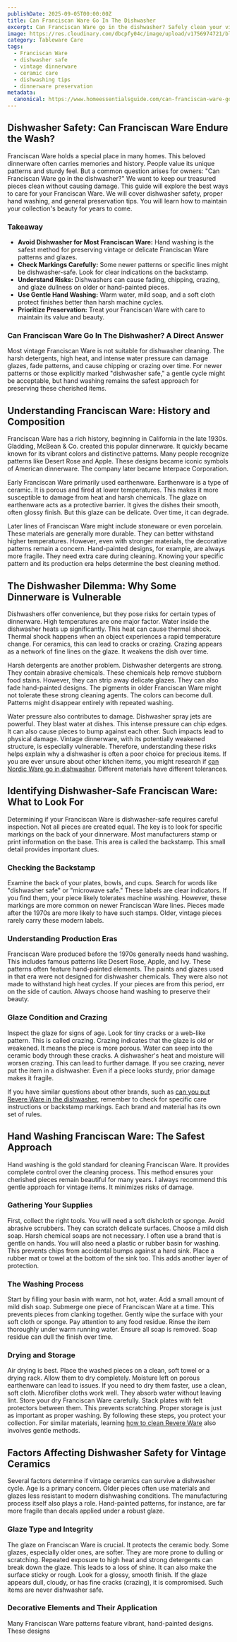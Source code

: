 ```yaml
---
publishDate: 2025-09-05T00:00:00Z
title: Can Franciscan Ware Go In The Dishwasher
excerpt: Can Franciscan Ware go in the dishwasher? Safely clean your vintage Franciscan Ware. Learn hand washing tips and how to protect patterns. Keep your dishes beautiful.
image: https://res.cloudinary.com/dbcpfy04c/image/upload/v1756974721/blog_image_1756974721_syd6s3.webp
category: Tableware Care
tags:
  - Franciscan Ware
  - dishwasher safe
  - vintage dinnerware
  - ceramic care
  - dishwashing tips
  - dinnerware preservation
metadata:
  canonical: https://www.homeessentialsguide.com/can-franciscan-ware-go-in-the-dishwasher
---
```


## Dishwasher Safety: Can Franciscan Ware Endure the Wash?

Franciscan Ware holds a special place in many homes. This beloved dinnerware often carries memories and history. People value its unique patterns and sturdy feel. But a common question arises for owners: "Can Franciscan Ware go in the dishwasher?" We want to keep our treasured pieces clean without causing damage. This guide will explore the best ways to care for your Franciscan Ware. We will cover dishwasher safety, proper hand washing, and general preservation tips. You will learn how to maintain your collection's beauty for years to come.

### Takeaway

*   **Avoid Dishwasher for Most Franciscan Ware:** Hand washing is the safest method for preserving vintage or delicate Franciscan Ware patterns and glazes.
*   **Check Markings Carefully:** Some newer patterns or specific lines might be dishwasher-safe. Look for clear indications on the backstamp.
*   **Understand Risks:** Dishwashers can cause fading, chipping, crazing, and glaze dullness on older or hand-painted pieces.
*   **Use Gentle Hand Washing:** Warm water, mild soap, and a soft cloth protect finishes better than harsh machine cycles.
*   **Prioritize Preservation:** Treat your Franciscan Ware with care to maintain its value and beauty.

### Can Franciscan Ware Go In The Dishwasher? A Direct Answer

Most vintage Franciscan Ware is not suitable for dishwasher cleaning. The harsh detergents, high heat, and intense water pressure can damage glazes, fade patterns, and cause chipping or crazing over time. For newer patterns or those explicitly marked "dishwasher safe," a gentle cycle might be acceptable, but hand washing remains the safest approach for preserving these cherished items.

## Understanding Franciscan Ware: History and Composition

Franciscan Ware has a rich history, beginning in California in the late 1930s. Gladding, McBean & Co. created this popular dinnerware. It quickly became known for its vibrant colors and distinctive patterns. Many people recognize patterns like Desert Rose and Apple. These designs became iconic symbols of American dinnerware. The company later became Interpace Corporation.

Early Franciscan Ware primarily used earthenware. Earthenware is a type of ceramic. It is porous and fired at lower temperatures. This makes it more susceptible to damage from heat and harsh chemicals. The glaze on earthenware acts as a protective barrier. It gives the dishes their smooth, often glossy finish. But this glaze can be delicate. Over time, it can degrade.

Later lines of Franciscan Ware might include stoneware or even porcelain. These materials are generally more durable. They can better withstand higher temperatures. However, even with stronger materials, the decorative patterns remain a concern. Hand-painted designs, for example, are always more fragile. They need extra care during cleaning. Knowing your specific pattern and its production era helps determine the best cleaning method.

## The Dishwasher Dilemma: Why Some Dinnerware is Vulnerable

Dishwashers offer convenience, but they pose risks for certain types of dinnerware. High temperatures are one major factor. Water inside the dishwasher heats up significantly. This heat can cause thermal shock. Thermal shock happens when an object experiences a rapid temperature change. For ceramics, this can lead to cracks or crazing. Crazing appears as a network of fine lines on the glaze. It weakens the dish over time.

Harsh detergents are another problem. Dishwasher detergents are strong. They contain abrasive chemicals. These chemicals help remove stubborn food stains. However, they can strip away delicate glazes. They can also fade hand-painted designs. The pigments in older Franciscan Ware might not tolerate these strong cleaning agents. The colors can become dull. Patterns might disappear entirely with repeated washing.

Water pressure also contributes to damage. Dishwasher spray jets are powerful. They blast water at dishes. This intense pressure can chip edges. It can also cause pieces to bump against each other. Such impacts lead to physical damage. Vintage dinnerware, with its potentially weakened structure, is especially vulnerable. Therefore, understanding these risks helps explain why a dishwasher is often a poor choice for precious items. If you are ever unsure about other kitchen items, you might research if [can Nordic Ware go in dishwasher](https://homeessentialsguide.com/can-nordic-ware-go-in-dishwasher). Different materials have different tolerances.

## Identifying Dishwasher-Safe Franciscan Ware: What to Look For

Determining if your Franciscan Ware is dishwasher-safe requires careful inspection. Not all pieces are created equal. The key is to look for specific markings on the back of your dinnerware. Most manufacturers stamp or print information on the base. This area is called the backstamp. This small detail provides important clues.

### Checking the Backstamp

Examine the back of your plates, bowls, and cups. Search for words like "dishwasher safe" or "microwave safe." These labels are clear indicators. If you find them, your piece likely tolerates machine washing. However, these markings are more common on newer Franciscan Ware lines. Pieces made after the 1970s are more likely to have such stamps. Older, vintage pieces rarely carry these modern labels.

### Understanding Production Eras

Franciscan Ware produced before the 1970s generally needs hand washing. This includes famous patterns like Desert Rose, Apple, and Ivy. These patterns often feature hand-painted elements. The paints and glazes used in that era were not designed for dishwasher chemicals. They were also not made to withstand high heat cycles. If your pieces are from this period, err on the side of caution. Always choose hand washing to preserve their beauty.

### Glaze Condition and Crazing

Inspect the glaze for signs of age. Look for tiny cracks or a web-like pattern. This is called crazing. Crazing indicates that the glaze is old or weakened. It means the piece is more porous. Water can seep into the ceramic body through these cracks. A dishwasher's heat and moisture will worsen crazing. This can lead to further damage. If you see crazing, never put the item in a dishwasher. Even if a piece looks sturdy, prior damage makes it fragile.

If you have similar questions about other brands, such as [can you put Revere Ware in the dishwasher](https://homeessentialsguide.com/can-you-put-revere-ware-in-the-dishwasher), remember to check for specific care instructions or backstamp markings. Each brand and material has its own set of rules.

## Hand Washing Franciscan Ware: The Safest Approach

Hand washing is the gold standard for cleaning Franciscan Ware. It provides complete control over the cleaning process. This method ensures your cherished pieces remain beautiful for many years. I always recommend this gentle approach for vintage items. It minimizes risks of damage.

### Gathering Your Supplies

First, collect the right tools. You will need a soft dishcloth or sponge. Avoid abrasive scrubbers. They can scratch delicate surfaces. Choose a mild dish soap. Harsh chemical soaps are not necessary. I often use a brand that is gentle on hands. You will also need a plastic or rubber basin for washing. This prevents chips from accidental bumps against a hard sink. Place a rubber mat or towel at the bottom of the sink too. This adds another layer of protection.

### The Washing Process

Start by filling your basin with warm, not hot, water. Add a small amount of mild dish soap. Submerge one piece of Franciscan Ware at a time. This prevents pieces from clanking together. Gently wipe the surface with your soft cloth or sponge. Pay attention to any food residue. Rinse the item thoroughly under warm running water. Ensure all soap is removed. Soap residue can dull the finish over time.

### Drying and Storage

Air drying is best. Place the washed pieces on a clean, soft towel or a drying rack. Allow them to dry completely. Moisture left on porous earthenware can lead to issues. If you need to dry them faster, use a clean, soft cloth. Microfiber cloths work well. They absorb water without leaving lint. Store your dry Franciscan Ware carefully. Stack plates with felt protectors between them. This prevents scratching. Proper storage is just as important as proper washing. By following these steps, you protect your collection. For similar materials, learning [how to clean Revere Ware](https://homeessentialsguide.com/how-to-clean-revere-ware) also involves gentle methods.

## Factors Affecting Dishwasher Safety for Vintage Ceramics

Several factors determine if vintage ceramics can survive a dishwasher cycle. Age is a primary concern. Older pieces often use materials and glazes less resistant to modern dishwashing conditions. The manufacturing process itself also plays a role. Hand-painted patterns, for instance, are far more fragile than decals applied under a robust glaze.

### Glaze Type and Integrity

The glaze on Franciscan Ware is crucial. It protects the ceramic body. Some glazes, especially older ones, are softer. They are more prone to dulling or scratching. Repeated exposure to high heat and strong detergents can break down the glaze. This leads to a loss of shine. It can also make the surface sticky or rough. Look for a glossy, smooth finish. If the glaze appears dull, cloudy, or has fine cracks (crazing), it is compromised. Such items are never dishwasher safe.

### Decorative Elements and Their Application

Many Franciscan Ware patterns feature vibrant, hand-painted designs. These designs